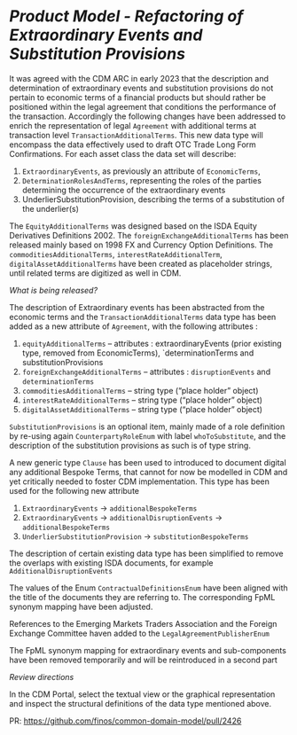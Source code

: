 # _Product Model - Refactoring of Extraordinary Events and Substitution Provisions_

It was agreed with the CDM ARC in early 2023 that the description and determination of extraordinary events and substitution provisions do not pertain to economic terms of a financial products but should rather be positioned within the legal agreement that conditions the performance of the transaction. Accordingly the following changes have been addressed to enrich the representation of legal `Agreement` with additional terms at transaction level `TransactionAdditionalTerms`. This new data type will encompass the data effectively used to draft OTC Trade Long Form Confirmations. For each asset class the data set will describe:
1.	`ExtraordinaryEvents`, as previously an attribute of `EconomicTerms`,
2.	`DeterminationRolesAndTerms`, representing the roles of the parties determining the occurrence of the extraordinary events
3.	UnderlierSubstitutionProvision, describing the terms of a substitution of the underlier(s)

The `EquityAdditionalTerms` was designed based on the ISDA Equity Derivatives Definitions 2002.  The `foreignExchangeAdditionalTerms` has been released mainly based on 1998 FX and Currency Option Definitions.  The  `commoditiesAdditionalTerms`, `interestRateAdditionalTerm`, `digitalAssetAdditionalTerms` have been created as placeholder strings, until related terms are digitized as well in CDM.

_What is being released?_

The description of Extraordinary events has been abstracted from the economic terms and the `TransactionAdditionalTerms` data type  has been added as a new attribute of `Agreement`, with the following attributes :
1.	`equityAdditionalTerms` – attributes : extraordinaryEvents (prior existing type, removed from EconomicTerms), `determinationTerms and substitutionProvisions
2.	`foreignExchangeAdditionalTerms` – attributes : `disruptionEvents` and `determinationTerms`
3.	`commoditiesAdditionalTerms` – string type (“place holder” object)
4.	`interestRateAdditionalTerms` – string type (“place holder” object)
5.	`digitalAssetAdditionalTerms` – string type (“place holder” object)

`SubstitutionProvisions` is an optional item, mainly made of a role definition by re-using again `CounterpartyRoleEnum` with label `whoToSubstitute`, and the description of the substitution provisions as such is of type string.

A new generic type `Clause` has been used to introduced to document digital any additional Bespoke Terms, that cannot for now be modelled in CDM and yet critically needed to foster CDM implementation.
This type has been used for the following new attribute
1.	`ExtraordinaryEvents` -> `additionalBespokeTerms`
2.	`ExtraordinaryEvents` -> `additionalDisruptionEvents` -> `additionalBespokeTerms`
3.	`UnderlierSubstitutionProvision` -> `substitutionBespokeTerms`

The description of certain existing data type has been simplified to remove the overlaps with existing ISDA documents, for example `AdditionalDisruptionEvents`

The values of the Enum `ContractualDefinitionsEnum` have been aligned with the title of the documents they are referring to. The corresponding FpML synonym mapping have been adjusted.

References to the Emerging Markets Traders Association and the Foreign Exchange Committee haven added to the `LegalAgreementPublisherEnum`

The FpML synonym mapping for extraordinary events and sub-components have been removed temporarily and will be reintroduced in a second part

_Review directions_

In the CDM Portal, select the textual view or the graphical representation and inspect the structural definitions of the data type mentioned above.

PR: https://github.com/finos/common-domain-model/pull/2426

